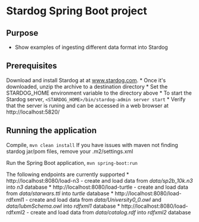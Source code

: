 # Stardog Spring Boot project

## Purpose

* Show examples of ingesting different data format into Stardog


## Prerequisites

Download and install Stardog at  at www.stardog.com.
    * Once it's downloaded, unzip the archive to a destination directory
    * Set the STARDOG_HOME environment variable to the directory above
    * To start the Stardog server, `<STARDOG_HOME>/bin/stardog-admin server start`
    * Verify that the server is runing and can be accessed in a web browser at  http://localhost:5820/


## Running the application

Compile,
    `mvn clean install`
    If you have issues with maven not finding stardog jar/pom files, remove your .m2/settings.xml

Run the Spring Boot application,
    `mvn spring-boot:run`

The following endpoints are currently supported
    * http://localhost:8080/load-n3 - create and load data from _data/sp2b_10k.n3_ into _n3_ database
    * http://localhost:8080/load-turtle - create and load data from _data/starwars.ttl_ into _turtle_ database
    * http://localhost:8080/load-rdfxml1 - create and load data from _data/University0_0.owl_ and _data/lubmSchema.owl_ into _rdfxml1_ database
    * http://localhost:8080/load-rdfxml2 - create and load data from _data/catalog.rdf_ into _rdfxml2_ database

